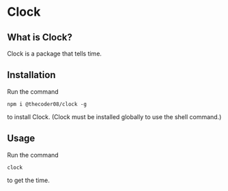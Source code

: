 # Clock
## What is Clock?
Clock is a package that tells time.
## Installation
Run the command
```shell
npm i @thecoder08/clock -g
```
to install Clock. (Clock must be installed globally to use the shell command.)
## Usage
Run the command
```shell
clock
```
to get the time.

